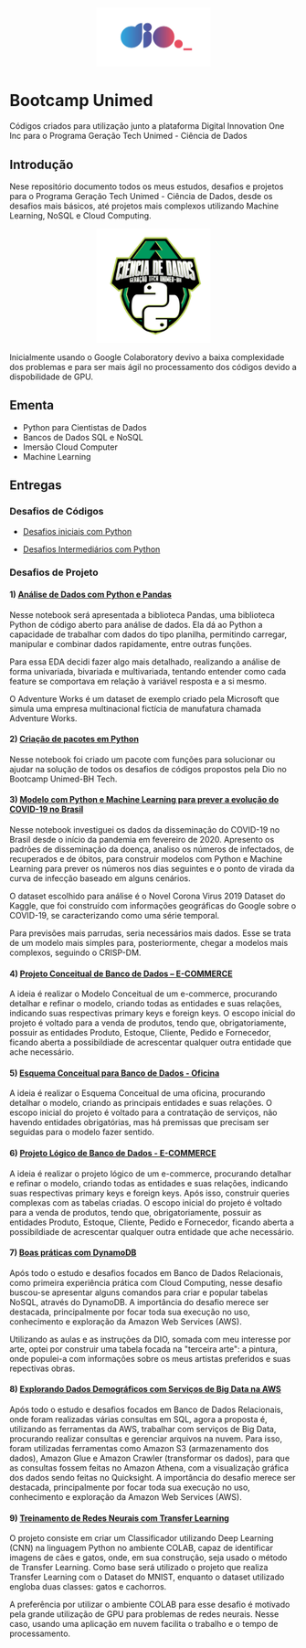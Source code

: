 <p align="center"><img src="./dio.jpg" width="200"></p>

# Bootcamp Unimed
Códigos criados para utilização junto a plataforma Digital Innovation One Inc para o Programa Geração Tech Unimed - Ciência de Dados

## Introdução
Nese repositório documento todos os meus estudos, desafios e projetos para o Programa Geração Tech Unimed - Ciência de Dados, desde os desafios mais básicos, até projetos mais complexos utilizando Machine Learning, NoSQL e Cloud Computing.
<p align="center"><img src="./unimed.png" width="200"></p>

Inicialmente usando o Google Colaboratory devivo a baixa complexidade dos problemas e para ser mais ágil no processamento dos códigos devido a dispobilidade de GPU.

## Ementa
- Python para Cientistas de Dados
- Bancos de Dados SQL e NoSQL
- Imersão Cloud Computer
- Machine Learning

## Entregas
### Desafios de Códigos
- <a href="https://github.com/berggama/bootcamp_unimed/blob/main/Desafios_Iniciais_Python.ipynb">Desafios iniciais com Python</a>
</p>

- <a href="https://github.com/berggama/bootcamp_unimed/blob/main/desafios_intermediarios_python.ipynb">Desafios Intermediários com Python</a>
</p>

### Desafios de Projeto
#### 1) <a href="https://github.com/berggama/bootcamp_unimed/blob/main/An%C3%A1lise_Explorat%C3%B3ria_de_Dados_com_Python_e_Pandas_.ipynb">Análise de Dados com Python e Pandas</a>
</p>

Nesse notebook será apresentada a biblioteca Pandas, uma biblioteca Python de código aberto para análise de dados. Ela dá ao Python a capacidade de trabalhar com dados do tipo planilha, permitindo carregar, manipular e combinar dados rapidamente, entre outras funções.

Para essa EDA decidi fazer algo mais detalhado, realizando a análise de forma univariada, bivariada e multivariada, tentando entender como cada feature se comportava em relação à variável resposta e a si mesmo.

O Adventure Works é um dataset de exemplo criado pela Microsoft que simula uma empresa multinacional fictícia de manufatura chamada Adventure Works.

#### 2) <a href="https://github.com/berggama/bootcamp_unimed/tree/main/package">Criação de pacotes em Python</a>
</p>
Nesse notebook foi criado um pacote com funções para solucionar ou ajudar na solução de todos os desafios de códigos propostos pela Dio no Bootcamp Unimed-BH Tech.

#### 3) <a href="https://github.com/berggama/bootcamp_unimed/blob/main/machine_learning_para_prever_evolu%C3%A7%C3%A3o_do_COVID_19_no_brasil.ipynb">Modelo com Python e Machine Learning para prever a evolução do COVID-19 no Brasil</a>
</p>
Nesse notebook investiguei os dados da disseminação do COVID-19 no Brasil desde o início da pandemia em fevereiro de 2020. Apresento os padrões de disseminação da doença, analiso os números de infectados, de recuperados e de óbitos, para construir modelos com Python e Machine Learning para prever os números nos dias seguintes e o ponto de virada da curva de infecção baseado em alguns cenários.

O dataset escolhido para análise é o Novel Corona Virus 2019 Dataset do Kaggle, que foi construído com informações geográficas do Google sobre o COVID-19, se caracterizando como uma série temporal.

Para previsões mais parrudas, seria necessários mais dados. Esse se trata de um modelo mais simples para, posteriormente, chegar a modelos mais complexos, seguindo o CRISP-DM.

#### 4) <a href="https://github.com/berggama/bootcamp_unimed/blob/main/projeto_conceitual_de_banco_de_dados.md">Projeto Conceitual de Banco de Dados – E-COMMERCE</a>
</p>
A ideia é realizar o Modelo Conceitual de um e-commerce, procurando detalhar e refinar o modelo, criando todas as entidades e suas relações, indicando suas respectivas primary keys e foreign keys. O escopo inicial do projeto é voltado para a venda de produtos, tendo que, obrigatoriamente, possuir as entidades Produto, Estoque, Cliente, Pedido e Fornecedor, ficando aberta a possibildiade de acrescentar qualquer outra entidade que ache necessário.

#### 5) <a href="https://github.com/berggama/bootcamp_unimed/blob/main/esquema_conceitual.md">Esquema Conceitual para Banco de Dados - Oficina</a>
</p>
A ideia é realizar o Esquema Conceitual de uma oficina, procurando detalhar o modelo, criando as principais entidades e suas relações. O escopo inicial do projeto é voltado para a contratação de serviços, não havendo entidades obrigatórias, mas há premissas que precisam ser seguidas para o modelo fazer sentido.

#### 6) <a href="https://github.com/berggama/bootcamp_unimed/tree/main/SQL">Projeto Lógico de Banco de Dados - E-COMMERCE</a>
</p>
A ideia é realizar o projeto lógico de um e-commerce, procurando detalhar e refinar o modelo, criando todas as entidades e suas relações, indicando suas respectivas primary keys e foreign keys. Após isso, construir queries complexas com as tabelas criadas. O escopo inicial do projeto é voltado para a venda de produtos, tendo que, obrigatoriamente, possuir as entidades Produto, Estoque, Cliente, Pedido e Fornecedor, ficando aberta a possibildiade de acrescentar qualquer outra entidade que ache necessário. 

#### 7) <a href="https://github.com/berggama/bootcamp_unimed/blob/main/dynamodb.md">Boas práticas com DynamoDB</a>
</p>
Após todo o estudo e desafios focados em Banco de Dados Relacionais, como primeira experiência prática com Cloud Computing, nesse desafio buscou-se apresentar alguns comandos para criar e popular tabelas NoSQL, através do DynamoDB. A importância do desafio merece ser destacada, principalmente por focar toda sua execução no uso, conhecimento e exploração da Amazon Web Services (AWS).

Utilizando as aulas e as instruções da DIO, somada com meu interesse por arte, optei por construir uma tabela focada na "terceira arte": a pintura, onde populei-a com informações sobre os meus artistas preferidos e suas repectivas obras.

#### 8) <a href="https://github.com/berggama/bootcamp_unimed/blob/main/amazon_athena.md">Explorando Dados Demográficos com Serviços de Big Data na AWS</a>
</p>
Após todo o estudo e desafios focados em Banco de Dados Relacionais, onde foram realizadas várias consultas em SQL, agora a proposta é, utilizando as ferramentas da AWS, trabalhar com serviços de Big Data, procurando realizar consultas e gerenciar arquivos na nuvem. Para isso, foram utilizadas ferramentas como Amazon S3 (armazenamento dos dados), Amazon Glue e Amazon Crawler (transformar os dados), para que as consultas fossem feitas no Amazon Athena, com a visualização gráfica dos dados sendo feitas no Quicksight. A importância do desafio merece ser destacada, principalmente por focar toda sua execução no uso, conhecimento e exploração da Amazon Web Services (AWS).

#### 9) <a href="https://github.com/berggama/bootcamp_unimed/blob/main/redes_neurais_com_transfer_learning.ipynb">Treinamento de Redes Neurais com Transfer Learning</a>
</p>
O projeto consiste em criar um Classificador utilizando Deep Learning (CNN) na linguagem Python no ambiente COLAB, capaz de identificar imagens de cães e gatos, onde, em sua construção, seja usado o método de Transfer Learning. Como base será utilizado o projeto que realiza Transfer Learning com o Dataset do MNIST, enquanto o dataset utilizado engloba duas classes: gatos e cachorros.

A preferência por utilizar o ambiente COLAB para esse desafio é motivado pela grande utilização de GPU para problemas de redes neurais. Nesse caso, usando uma aplicação em nuvem facilita o trabalho e o tempo de processamento.
